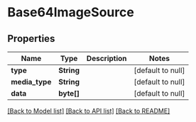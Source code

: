 # Base64ImageSource
## Properties

| Name | Type | Description | Notes |
|------------ | ------------- | ------------- | -------------|
| **type** | **String** |  | [default to null] |
| **media\_type** | **String** |  | [default to null] |
| **data** | **byte[]** |  | [default to null] |

[[Back to Model list]](../README.md#documentation-for-models) [[Back to API list]](../README.md#documentation-for-api-endpoints) [[Back to README]](../README.md)

